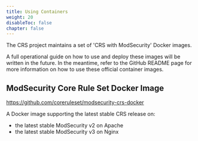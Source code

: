```yaml
---
title: Using Containers
weight: 20
disableToc: false
chapter: false
---
```


The CRS project maintains a set of 'CRS with ModSecurity' Docker images.

A full operational guide on how to use and deploy these images will be written in the future. In the meantime, refer to the GitHub README page for more information on how to use these official container images.

## ModSecurity Core Rule Set Docker Image

https://github.com/coreruleset/modsecurity-crs-docker

A Docker image supporting the latest stable CRS release on: 

- the latest stable ModSecurity v2 on Apache
- the latest stable ModSecurity v3 on Nginx
